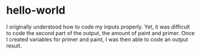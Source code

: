# hello-world


I originally understood how to code my inputs properly. Yet, it was difficult to code the second part of the output, the amount of paint and primer. Once I created variables for primer and paint, I was then able to code an output result. 
